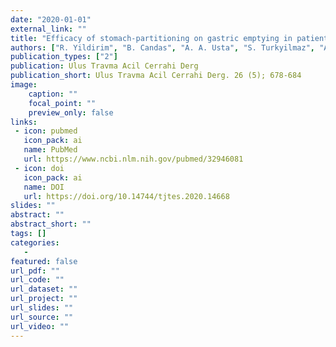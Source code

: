```yaml
---
date: "2020-01-01"
external_link: ""
title: "Efficacy of stomach-partitioning on gastric emptying in patients undergoing palliative gastrojejunostomy for malign gastric outlet obstruction"
authors: ["R. Yildirim", "B. Candas", "A. A. Usta", "S. Turkyilmaz", "A. Calik", "A. Guner"]
publication_types: ["2"]
publication: Ulus Travma Acil Cerrahi Derg
publication_short: Ulus Travma Acil Cerrahi Derg. 26 (5); 678-684
image:
    caption: ""
    focal_point: ""
    preview_only: false
links:
 - icon: pubmed
   icon_pack: ai
   name: PubMed
   url: https://www.ncbi.nlm.nih.gov/pubmed/32946081
 - icon: doi
   icon_pack: ai
   name: DOI
   url: https://doi.org/10.14744/tjtes.2020.14668
slides: ""
abstract: ""
abstract_short: ""
tags: []
categories: 
   - 
featured: false
url_pdf: ""
url_code: ""
url_dataset: ""
url_project: ""
url_slides: ""
url_source: ""
url_video: ""
---
```

